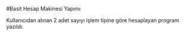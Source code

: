 #Basit Hesap Makinesi Yapımı

Kullanıcıdan alınan 2 adet sayıyı işlem tipine göre hesaplayan program yazıldı.

